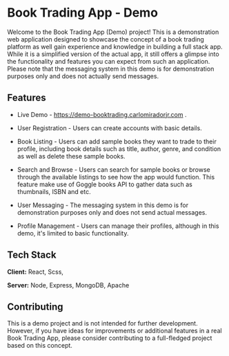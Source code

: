 # Book Trading App - Demo

Welcome to the Book Trading App (Demo) project! This is a demonstration web application designed to showcase the concept of a book trading platform as well gain experience and knowledge in building a full stack app. While it is a simplified version of the actual app, it still offers a glimpse into the functionality and features you can expect from such an application. Please note that the messaging system in this demo is for demonstration purposes only and does not actually send messages.

## Features

- Live Demo - https://demo-booktrading.carlomiradorjr.com .

- User Registration - Users can create accounts with basic details.

- Book Listing - Users can add sample books they want to trade to their profile, including book details such as title, author, genre, and condition as well as delete these sample books.

- Search and Browse - Users can search for sample books or browse through the available listings to see how the app would function. This feature make use of Goggle books API to gather data such as thumbnails, ISBN and etc.

- User Messaging - The messaging system in this demo is for demonstration purposes only and does not send actual messages.

- Profile Management - Users can manage their profiles, although in this demo, it's limited to basic functionality.

## Tech Stack

**Client:** React, Scss,

**Server:** Node, Express, MongoDB, Apache

## Contributing

This is a demo project and is not intended for further development. However, if you have ideas for improvements or additional features in a real Book Trading App, please consider contributing to a full-fledged project based on this concept.
